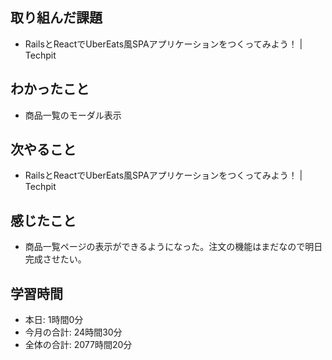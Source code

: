 ## 取り組んだ課題
- RailsとReactでUberEats風SPAアプリケーションをつくってみよう！ | Techpit
## わかったこと
- 商品一覧のモーダル表示
## 次やること
- RailsとReactでUberEats風SPAアプリケーションをつくってみよう！ | Techpit
## 感じたこと
- 商品一覧ページの表示ができるようになった。注文の機能はまだなので明日完成させたい。
## 学習時間
- 本日: 1時間0分
- 今月の合計: 24時間30分
- 全体の合計: 2077時間20分
